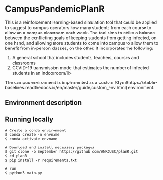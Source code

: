 # CampusPandemicPlanR

This is a reinforcement learning-based simulation tool that could be applied to suggest to campus operators how many 
students from each course to allow on a campus classroom each week. The tool aims to strike a balance between the 
conflicting goals of keeping students from getting infected, on one hand, and allowing more students to come into 
campus to allow them to benefit from in-person classes, on the other. 
It incorporates the following:
<ol>
<li>A general school that includes students, teachers, courses and classrooms</li>
<li>COVID-19 transmission model that estimates the number of infected students in an indoorroom/li>
</ol>
The campus environment is implemented as a custom
[Gym](https://stable-baselines.readthedocs.io/en/master/guide/custom_env.html) environment.

## Environment description

## Running locally 
```
# Create a conda environment
$ conda create -n envname
$ conda activate envname

# Download and install necessary packages
$ git clone -b September https://github.com/ANRGUSC/planR.git
$ cd planR
$ pip install -r requirements.txt

# run
$ python3 main.py

```






